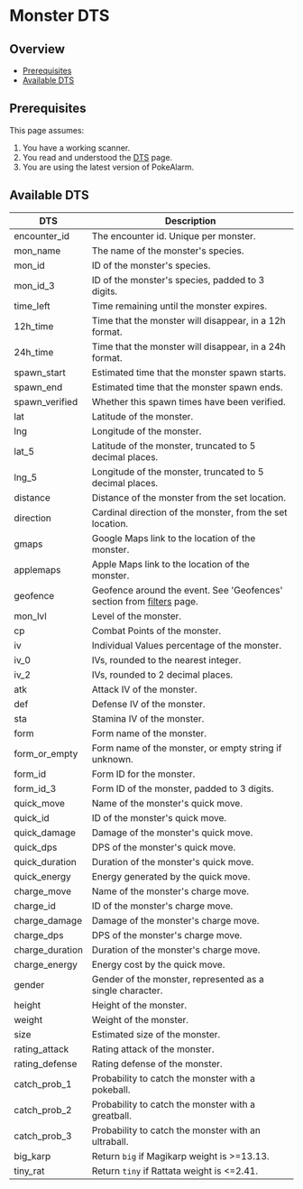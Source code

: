 # Monster DTS

## Overview

* [Prerequisites](#prerequisites)
* [Available DTS](#available-dts)

## Prerequisites

This page assumes:

1. You have a working scanner.
2. You read and understood the [DTS](dynamic-text-substitution) page.
3. You are using the latest version of PokeAlarm.

## Available DTS

| DTS             | Description                                               |
|---------------- |---------------------------------------------------------- |
| encounter_id    | The encounter id. Unique per monster.                     |
| mon_name        | The name of the monster's species.                        |
| mon_id          | ID of the monster's species.                              |
| mon_id_3        | ID of the monster's species, padded to 3 digits.          |
| time_left       | Time remaining until the monster expires.                 |
| 12h_time        | Time that the monster will disappear, in a 12h format.    |
| 24h_time        | Time that the monster will disappear, in a 24h format.    |
| spawn_start     | Estimated time that the monster spawn starts.             |
| spawn_end       | Estimated time that the monster spawn ends.               |
| spawn_verified  | Whether this spawn times have been verified.              |
| lat             | Latitude of the monster.                                  |
| lng             | Longitude of the monster.                                 |
| lat_5           | Latitude of the monster, truncated to 5 decimal places.   |
| lng_5           | Longitude of the monster, truncated to 5 decimal places.  |
| distance        | Distance of the monster from the set location.            |
| direction       | Cardinal direction of the monster, from the set location. |
| gmaps           | Google Maps link to the location of the monster.          |
| applemaps       | Apple Maps link to the location of the monster.           |
| geofence        | Geofence around the event. See 'Geofences' section from [filters](filters-overview#geofence) page.|
| mon_lvl         | Level of the monster.                                     |
| cp              | Combat Points of the monster.                             |
| iv              | Individual Values percentage of the monster.              |              
| iv_0            | IVs, rounded to the nearest integer.                      |
| iv_2            | IVs, rounded to 2 decimal places.                         |
| atk             | Attack IV of the monster.                                 |
| def             | Defense IV of the monster.                                |
| sta             | Stamina IV of the monster.                                |
| form            | Form name of the monster.                                 |
| form_or_empty   | Form name of the monster, or empty string if unknown.     |
| form_id         | Form ID for the monster.                                  |
| form_id_3       | Form ID of the monster, padded to 3 digits.               |
| quick_move      | Name of the monster's quick move.                         |                
| quick_id        | ID of the monster's quick move.                           |
| quick_damage    | Damage of the monster's quick move.                       |
| quick_dps       | DPS of the monster's quick move.                          |
| quick_duration  | Duration of the monster's quick move.                     |
| quick_energy    | Energy generated by the quick move.                       |
| charge_move     | Name of the monster's charge move.                        |
| charge_id       | ID of the monster's charge move.                          |
| charge_damage   | Damage of the monster's charge move.                      |
| charge_dps      | DPS of the monster's charge move.                         |
| charge_duration | Duration of the monster's charge move.                    |
| charge_energy   | Energy cost by the quick move.                            |
| gender          | Gender of the monster, represented as a single character. |
| height          | Height of the monster.                                    |
| weight          | Weight of the monster.                                    |
| size            | Estimated size of the monster.                            |
| rating_attack   | Rating attack of the monster.                             |
| rating_defense  | Rating defense of the monster.                            |
| catch_prob_1    | Probability to catch the monster with a pokeball.         |
| catch_prob_2    | Probability to catch the monster with a greatball.        |
| catch_prob_3    | Probability to catch the monster with an ultraball.       |
| big_karp        | Return `big` if Magikarp weight is >=13.13.               |
| tiny_rat        | Return `tiny` if Rattata weight is <=2.41.                |
